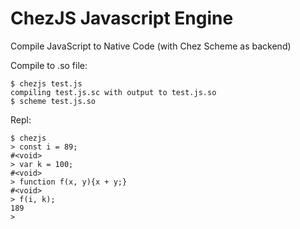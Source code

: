 # ChezJS Javascript Engine
Compile JavaScript to Native Code (with Chez Scheme as backend)

Compile to .so file:

```
$ chezjs test.js
compiling test.js.sc with output to test.js.so
$ scheme test.js.so
```

Repl:

```
$ chezjs
> const i = 89;
#<void>
> var k = 100;
#<void>
> function f(x, y){x + y;}
#<void>
> f(i, k);
189
> 
```
